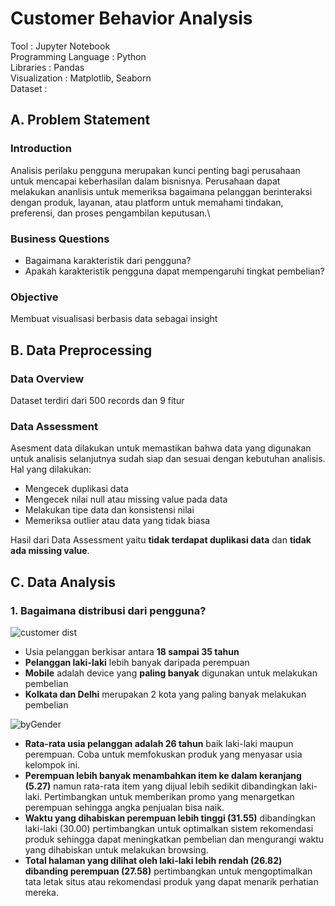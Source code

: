 
# Customer Behavior Analysis

Tool : Jupyter Notebook\
Programming Language : Python\
Libraries : Pandas\
Visualization : Matplotlib, Seaborn\
Dataset : 

## A. Problem Statement

### Introduction
Analisis perilaku pengguna merupakan kunci penting bagi perusahaan untuk mencapai keberhasilan dalam bisnisnya. 
Perusahaan dapat melakukan ananlisis untuk memeriksa bagaimana pelanggan berinteraksi dengan produk, layanan, atau platform untuk memahami tindakan, preferensi, dan proses pengambilan keputusan.\

### Business Questions
*   Bagaimana karakteristik dari pengguna?
*   Apakah karakteristik pengguna dapat mempengaruhi tingkat pembelian?

### Objective
Membuat visualisasi berbasis data sebagai insight

## B. Data Preprocessing

### Data Overview
Dataset terdiri dari 500 records dan 9 fitur

### Data Assessment
Asesment data dilakukan untuk memastikan bahwa data yang digunakan untuk analisis selanjutnya sudah siap dan sesuai dengan kebutuhan analisis. Hal yang dilakukan:

- Mengecek duplikasi data
- Mengecek nilai null atau missing value pada data
- Melakukan tipe data dan konsistensi nilai
- Memeriksa outlier atau data yang tidak biasa

Hasil dari Data Assessment yaitu **tidak terdapat duplikasi data** dan **tidak ada missing value**.

## C. Data Analysis
### 1. Bagaimana distribusi dari pengguna?
![customer dist](https://github.com/dikfaj/Python/assets/39393133/304d778c-7fa3-402b-aabf-5ec5808ec16f)

- Usia pelanggan berkisar antara **18 sampai 35 tahun** 
- **Pelanggan laki-laki** lebih banyak daripada perempuan
- **Mobile** adalah device yang **paling banyak** digunakan untuk melakukan pembelian
- **Kolkata dan Delhi** merupakan 2 kota yang paling banyak melakukan pembelian

![byGender](https://github.com/dikfaj/Python/assets/39393133/fd97d09b-c6d5-45f1-aef8-30c26a1ab53d)

- **Rata-rata usia pelanggan adalah 26 tahun** baik laki-laki maupun perempuan. Coba untuk memfokuskan produk yang menyasar usia kelompok ini.
- **Perempuan lebih banyak menambahkan item ke dalam keranjang (5.27)** namun rata-rata item yang dijual lebih sedikit dibandingkan laki-laki. Pertimbangkan untuk memberikan promo yang menargetkan perempuan sehingga angka penjualan bisa naik.
- **Waktu yang dihabiskan perempuan lebih tinggi (31.55)** dibandingkan laki-laki (30.00) pertimbangkan untuk optimalkan sistem rekomendasi produk sehingga dapat meningkatkan pembelian dan mengurangi waktu yang dihabiskan untuk melakukan browsing.
- **Total halaman yang dilihat oleh laki-laki lebih rendah (26.82) dibanding perempuan (27.58)** pertimbangkan untuk mengoptimalkan tata letak situs atau rekomendasi produk yang dapat menarik perhatian mereka.
